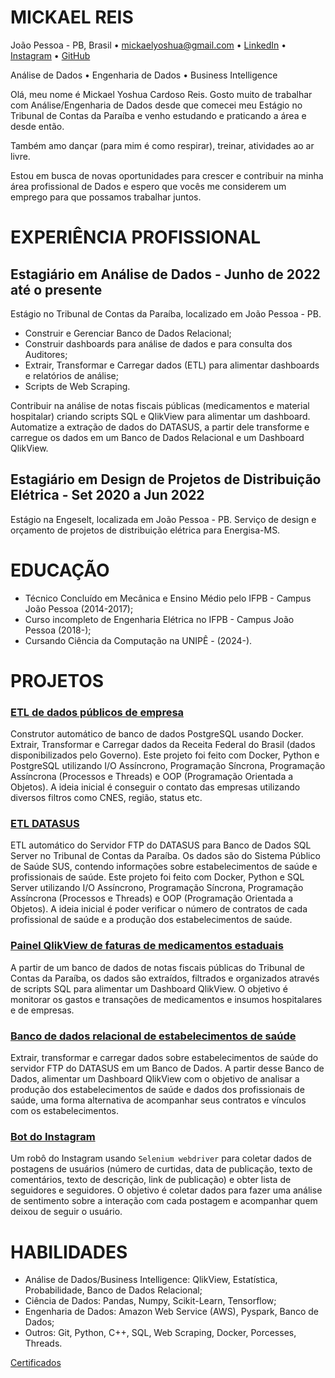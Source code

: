 # MICKAEL REIS
João Pessoa - PB, Brasil • mickaelyoshua@gmail.com • [LinkedIn](https://www.linkedin.com/in/mickaelyoshua/) • [Instagram](https://www.instagram.com/mickaelyoshua/) • [GitHub](https://github.com/mickaelyoshua7674)

Análise de Dados • Engenharia de Dados • Business Intelligence

Olá, meu nome é Mickael Yoshua Cardoso Reis. Gosto muito de trabalhar com Análise/Engenharia de Dados desde que comecei meu Estágio no Tribunal de Contas da Paraíba e venho estudando e praticando a área e desde então.

Também amo dançar (para mim é como respirar), treinar, atividades ao ar livre.

Estou em busca de novas oportunidades para crescer e contribuir na minha área profissional de Dados e espero que vocês me considerem um emprego para que possamos trabalhar juntos.

# EXPERIÊNCIA PROFISSIONAL
## Estagiário em Análise de Dados - Junho de 2022 até o presente
Estágio no Tribunal de Contas da Paraíba, localizado em João Pessoa - PB.

* Construir e Gerenciar Banco de Dados Relacional;
* Construir dashboards para análise de dados e para consulta dos Auditores;
* Extrair, Transformar e Carregar dados (ETL) para alimentar dashboards e relatórios de análise;
* Scripts de Web Scraping.

Contribuir na análise de notas fiscais públicas (medicamentos e material hospitalar) criando scripts SQL e QlikView para alimentar um dashboard. Automatize a extração de dados do DATASUS, a partir dele transforme e carregue os dados em um Banco de Dados Relacional e um Dashboard QlikView.

## Estagiário em Design de Projetos de Distribuição Elétrica - Set 2020 a Jun 2022
Estágio na Engeselt, localizada em João Pessoa - PB. Serviço de design e orçamento de projetos de distribuição elétrica para Energisa-MS.

# EDUCAÇÃO
* Técnico Concluído em Mecânica e Ensino Médio pelo IFPB - Campus João Pessoa (2014-2017);
* Curso incompleto de Engenharia Elétrica no IFPB - Campus João Pessoa (2018-);
* Cursando Ciência da Computação na UNIPÊ - (2024-).

# PROJETOS
### [ETL de dados públicos de empresa](https://github.com/mickaelyoshua7674/etl-cnpjs)
Construtor automático de banco de dados PostgreSQL usando Docker. Extrair, Transformar e Carregar dados da Receita Federal do Brasil (dados disponibilizados pelo Governo). Este projeto foi feito com Docker, Python e PostgreSQL utilizando I/O Assíncrono, Programação Síncrona, Programação Assíncrona (Processos e Threads) e OOP (Programação Orientada a Objetos). A ideia inicial é conseguir o contato das empresas utilizando diversos filtros como CNES, região, status etc.

### [ETL DATASUS](https://github.com/mickaelyoshua7674/etl-datasus)
ETL automático do Servidor FTP do DATASUS para Banco de Dados SQL Server no Tribunal de Contas da Paraíba. Os dados são do Sistema Público de Saúde SUS, contendo informações sobre estabelecimentos de saúde e profissionais de saúde. Este projeto foi feito com Docker, Python e SQL Server utilizando I/O Assíncrono, Programação Síncrona, Programação Assíncrona (Processos e Threads) e OOP (Programação Orientada a Objetos). A ideia inicial é poder verificar o número de contratos de cada profissional de saúde e a produção dos estabelecimentos de saúde.

### [Painel QlikView de faturas de medicamentos estaduais](https://github.com/mickaelyoshua7674/qlikview_dashboard_for_medicine_invoids)
A partir de um banco de dados de notas fiscais públicas do Tribunal de Contas da Paraíba, os dados são extraídos, filtrados e organizados através de scripts SQL para alimentar um Dashboard QlikView. O objetivo é monitorar os gastos e transações de medicamentos e insumos hospitalares e de empresas.

### [Banco de dados relacional de estabelecimentos de saúde](https://github.com/mickaelyoshua7674/datasus_health_stablishments)
Extrair, transformar e carregar dados sobre estabelecimentos de saúde do servidor FTP do DATASUS em um Banco de Dados. A partir desse Banco de Dados, alimentar um Dashboard QlikView com o objetivo de analisar a produção dos estabelecimentos de saúde e dados dos profissionais de saúde, uma forma alternativa de acompanhar seus contratos e vínculos com os estabelecimentos.

### [Bot do Instagram](https://github.com/mickaelyoshua7674/insta_feed_data)
Um robô do Instagram usando `Selenium webdriver` para coletar dados de postagens de usuários (número de curtidas, data de publicação, texto de comentários, texto de descrição, link de publicação) e obter lista de seguidores e seguidores. O objetivo é coletar dados para fazer uma análise de sentimento sobre a interação com cada postagem e acompanhar quem deixou de seguir o usuário.

# HABILIDADES
* Análise de Dados/Business Intelligence: QlikView, Estatística, Probabilidade, Banco de Dados Relacional;
* Ciência de Dados: Pandas, Numpy, Scikit-Learn, Tensorflow;
* Engenharia de Dados: Amazon Web Service (AWS), Pyspark, Banco de Dados;
* Outros: Git, Python, C++, SQL, Web Scraping, Docker, Porcesses, Threads.

[Certificados](https://www.linkedin.com/in/mickaelyoshua/details/certifications/)